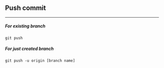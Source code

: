## Push commit
--------------

##### For existing branch

`git push`

##### For just created branch

`git push -u origin [branch name]`
